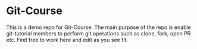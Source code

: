 # Git-Course

This is a demo repo for Git-Course.
The main purpose of the repo is 
enable git-tutorial members to perform
git operations such as clone, fork, open PR etc.
Feel free to work here and edit as you see fit.
